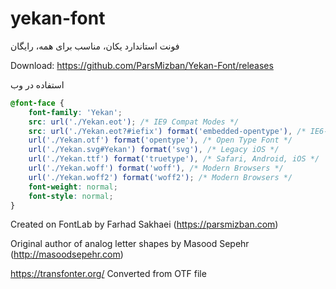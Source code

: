 # yekan-font
فونت استاندارد یکان، مناسب برای همه، رایگان

Download: https://github.com/ParsMizban/Yekan-Font/releases

استفاده در وب

```css
@font-face {
    font-family: 'Yekan';
    src: url('./Yekan.eot'); /* IE9 Compat Modes */
    src: url('./Yekan.eot?#iefix') format('embedded-opentype'), /* IE6-IE8 */
	url('./Yekan.otf') format('opentype'), /* Open Type Font */	
	url('./Yekan.svg#Yekan') format('svg'), /* Legacy iOS */
    url('./Yekan.ttf') format('truetype'), /* Safari, Android, iOS */
    url('./Yekan.woff') format('woff'), /* Modern Browsers */	
    url('./Yekan.woff2') format('woff2'); /* Modern Browsers */    
    font-weight: normal;
    font-style: normal;
}
```

Created on FontLab by Farhad Sakhaei (https://parsmizban.com)

Original author of analog letter shapes by Masood Sepehr (http://masoodsepehr.com)

https://transfonter.org/
Converted from OTF file
